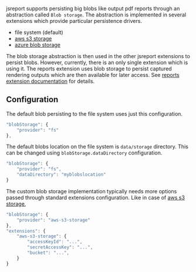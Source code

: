 
jsreport supports persisting big blobs like output pdf reports through an abstraction called `Blob storage`. The abstraction is implemented in several extensions which provide particular persistence drivers.

- file system (default)
- [aws s3 storage](https://github.com/jsreport/jsreport-aws-s3-storage)
- [azure blob storage](https://github.com/jsreport/jsreport-azure-storage)

The blob storage abstraction is then used in the other jsreport extensions to persist blobs. However, currently, there is an only single extension which is using it. The reports extension uses blob storage to persist captured rendering outputs which are then available for later access. See [reports extension documentation](/learn/reports) for details.

## Configuration

The default blob persisting to the file system uses just this configuration.
```js
"blobStorage": {
	"provider": "fs"
},
```

The default blobs location on the file system is `data/storage` directory. This can be changed using `blobStorage.dataDirectory` configuration.

```js
"blobStorage": {
	"provider": "fs",
	"dataDirectory": "myblobslocation"
}
```

The custom blob storage implementation typically needs more options passed through standard extensions configuration. Like in case of [aws s3 storage](https://github.com/jsreport/jsreport-aws-s3-storage),
```js
"blobStorage": {  
	"provider": "aws-s3-storage"
},
"extensions": {
	"aws-s3-storage": {
		"accessKeyId": "...",
		"secretAccessKey": "...",
		"bucket": "...",  
	}	
}	
```
